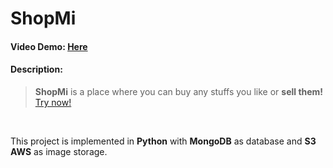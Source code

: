 # ShopMi

#### Video Demo: [Here](https://google.com/)

#### Description:

> **ShopMi** is a place where you can buy any stuffs you like or **sell them!**<br>
> [Try now!](https://shopmi.herokuapp.com/) 

<br/>

This project is implemented in **Python** with **MongoDB** as database and **S3 AWS** as image storage.
